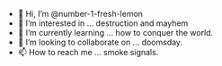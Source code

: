 - 👋 Hi, I’m @number-1-fresh-lemon
- 👀 I’m interested in ... destruction and mayhem
- 🌱 I’m currently learning ... how to conquer the world.
- 💞️ I’m looking to collaborate on ... doomsday.
- 📫 How to reach me ... smoke signals.

<!---
number-1-fresh-lemon/number-1-fresh-lemon is a ✨ special ✨ repository because its `README.md` (this file) appears on your GitHub profile.
You can click the Preview link to take a look at your changes.
--->
